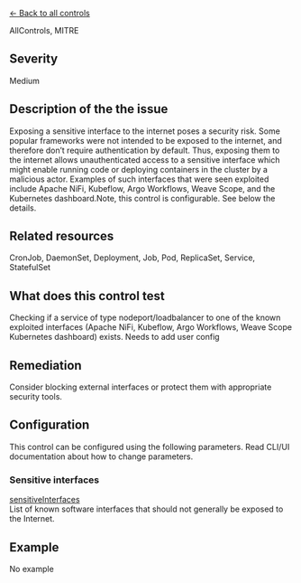 [← Back to all controls](index.md)


AllControls, MITRE

## Severity

Medium

## Description of the the issue

Exposing a sensitive interface to the internet poses a security risk. Some popular frameworks were not intended to be exposed to the internet, and therefore don’t require authentication by default. Thus, exposing them to the internet allows unauthenticated access to a sensitive interface which might enable running code or deploying containers in the cluster by a malicious actor. Examples of such interfaces that were seen exploited include Apache NiFi, Kubeflow, Argo Workflows, Weave Scope, and the Kubernetes dashboard.Note, this control is configurable. See below the details.

## Related resources

CronJob, DaemonSet, Deployment, Job, Pod, ReplicaSet, Service, StatefulSet

## What does this control test

Checking if a service of type nodeport/loadbalancer to one of the known exploited interfaces (Apache NiFi, Kubeflow, Argo Workflows, Weave Scope Kubernetes dashboard) exists. Needs to add user config

## Remediation

Consider blocking external interfaces or protect them with appropriate security tools.

## Configuration

This control can be configured using the following parameters. Read CLI/UI documentation about how to change parameters.

### Sensitive interfaces

[sensitiveInterfaces](../frameworks-and-controls/configuration-parameters.md#sensitiveinterfaces)  
List of known software interfaces that should not generally be exposed to the Internet.

## Example

No example
